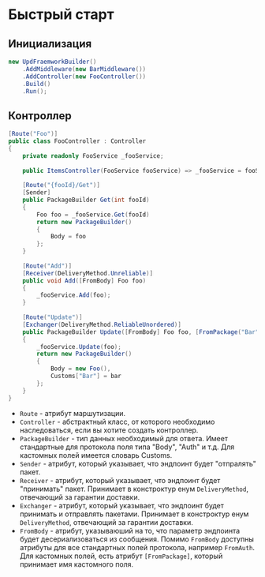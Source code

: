 # Быстрый старт

## Инициализация
```c#
new UpdFraemworkBuilder()
    .AddMiddleware(new BarMiddleware())
    .AddController(new FooController())
    .Build()
    .Run(); 
```
## Контроллер
```c#
[Route("Foo")]
public class FooController : Controller
{
    private readonly FooService _fooService;
    
    public ItemsController(FooService fooService) => _fooService = fooService;
    
    [Route("{fooId}/Get")]
    [Sender]
    public PackageBuilder Get(int fooId)
    {
        Foo foo = _fooService.Get(fooId)
        return new PackageBuilder()
        {
            Body = foo
        };
    }
    
    [Route("Add")]
    [Receiver(DeliveryMethod.Unreliable)]
    public void Add([FromBody] Foo foo)
    {
        _fooService.Add(foo);
    }
    
    [Route("Update")]
    [Exchanger(DeliveryMethod.ReliableUnordered)]
    public PackageBuilder Update([FromBody] Foo foo, [FromPackage("Bar")] Bar bar)
    {
        _fooService.Update(foo);
        return new PackageBuilder()
        {
            Body = new Foo(),   
            Customs["Bar"] = bar
        };
    }
}
```
- `Route` - атрибут маршутизации.
- `Controller` - абстрактный класс, от которого необходимо наследоваться, если вы хотите создать контроллер.
- `PackageBuilder` - тип данных необходимый для ответа. Имеет стандартные для протокола поля типа "Body", "Auth" и т.д.
Для кастомных полей имеется словарь Customs.
- `Sender` - атрибут, который указывает, что эндпоинт будет "отпралять" пакет.
- `Receiver` - атрибут, который указывает, что эндпоинт будет "принимать" пакет.
Принимает в констроктур енум `DeliveryMethod`, отвечающий за гарантии доставки.
- `Exchanger` - атрибут, который указывает, что эндпоинт будет принимать и отправлять пакетами.
  Принимает в констроктур енум `DeliveryMethod`, отвечающий за гарантии доставки. 
- `FromBody` - атрибут, указываюший на то, что параметр эндпоинта будет десериализоваться из сообщения. 
Помимо `FromBody` доступны атрибуты для все стандартных полей протокола, например `FromAuth`. Для кастомных полей, есть атрибут
`[FromPackage]`, который принимает имя кастомного поля.